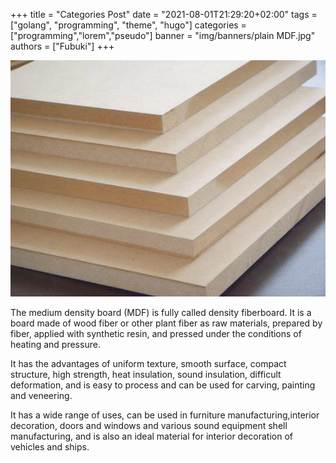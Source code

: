 +++
title = "Categories Post"
date = "2021-08-01T21:29:20+02:00"
tags = ["golang", "programming", "theme", "hugo"]
categories = ["programming","lorem","pseudo"]
banner = "img/banners/plain MDF.jpg"
authors = ["Fubuki"]
+++

<img src="img/banners/plain MDF.jpg">

The medium density board (MDF) is fully called density fiberboard. It is a board made of wood fiber or other plant fiber as raw materials, prepared by fiber, applied with synthetic resin, and pressed under the conditions of heating and pressure.

It has the advantages of uniform texture, smooth surface, compact structure, high strength, heat insulation, sound insulation, difficult deformation, and is easy to process and can be used for carving, painting and veneering.

It has a wide range of uses, can be used in furniture manufacturing,interior decoration, doors and windows and various sound equipment shell manufacturing, and is also an ideal material for interior decoration of vehicles and ships.
